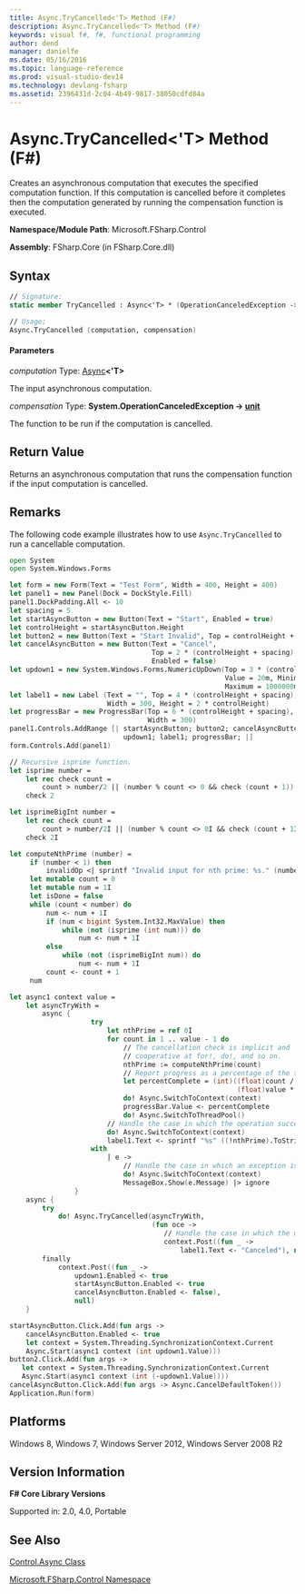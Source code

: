 ```yaml
---
title: Async.TryCancelled<'T> Method (F#)
description: Async.TryCancelled<'T> Method (F#)
keywords: visual f#, f#, functional programming
author: dend
manager: danielfe
ms.date: 05/16/2016
ms.topic: language-reference
ms.prod: visual-studio-dev14
ms.technology: devlang-fsharp
ms.assetid: 2396431d-2c04-4b49-9817-38050cdfd84a 
---
```


# Async.TryCancelled<'T> Method (F#)

Creates an asynchronous computation that executes the specified computation function. If this computation is cancelled before it completes then the computation generated by running the compensation function is executed.

**Namespace/Module Path**: Microsoft.FSharp.Control

**Assembly**: FSharp.Core (in FSharp.Core.dll)

## Syntax

```fsharp
// Signature:
static member TryCancelled : Async<'T> * (OperationCanceledException -> unit) -> Async<'T>

// Usage:
Async.TryCancelled (computation, compensation)
```

#### Parameters

*computation*
Type: [Async](https://msdn.microsoft.com/library/e0b28ea2-dea5-4021-b2b9-d7d4761babde)**&lt;'T&gt;**

The input asynchronous computation.

*compensation*
Type: **System.OperationCanceledException -&gt; [unit](https://msdn.microsoft.com/library/00b837c2-6c8a-483a-87d3-0479c64037a7)**

The function to be run if the computation is cancelled.

## Return Value

Returns an asynchronous computation that runs the compensation function if the input computation is cancelled.

## Remarks

The following code example illustrates how to use `Async.TryCancelled` to run a cancellable computation.

```fsharp
open System
open System.Windows.Forms

let form = new Form(Text = "Test Form", Width = 400, Height = 400)
let panel1 = new Panel(Dock = DockStyle.Fill)
panel1.DockPadding.All <- 10
let spacing = 5
let startAsyncButton = new Button(Text = "Start", Enabled = true)
let controlHeight = startAsyncButton.Height
let button2 = new Button(Text = "Start Invalid", Top = controlHeight + spacing)
let cancelAsyncButton = new Button(Text = "Cancel",
                                   Top = 2 * (controlHeight + spacing),
                                   Enabled = false)
let updown1 = new System.Windows.Forms.NumericUpDown(Top = 3 * (controlHeight + spacing), 
                                                     Value = 20m, Minimum = 0m,
                                                     Maximum = 1000000m)
let label1 = new Label (Text = "", Top = 4 * (controlHeight + spacing),
                        Width = 300, Height = 2 * controlHeight)
let progressBar = new ProgressBar(Top = 6 * (controlHeight + spacing),
                                  Width = 300)
panel1.Controls.AddRange [| startAsyncButton; button2; cancelAsyncButton;
                            updown1; label1; progressBar; |]
form.Controls.Add(panel1)

// Recursive isprime function. 
let isprime number =
    let rec check count =
        count > number/2 || (number % count <> 0 && check (count + 1))
    check 2

let isprimeBigInt number =
    let rec check count =
        count > number/2I || (number % count <> 0I && check (count + 1I))
    check 2I

let computeNthPrime (number) =
     if (number < 1) then
         invalidOp <| sprintf "Invalid input for nth prime: %s." (number.ToString())
     let mutable count = 0
     let mutable num = 1I
     let isDone = false 
     while (count < number) do
         num <- num + 1I
         if (num < bigint System.Int32.MaxValue) then 
             while (not (isprime (int num))) do
                 num <- num + 1I
         else 
             while (not (isprimeBigInt num)) do
                 num <- num + 1I
         count <- count + 1
     num

let async1 context value =
    let asyncTryWith =
        async {
                    try 
                        let nthPrime = ref 0I
                        for count in 1 .. value - 1 do 
                            // The cancellation check is implicit and 
                            // cooperative at for!, do!, and so on.
                            nthPrime := computeNthPrime(count)
                            // Report progress as a percentage of the total task. 
                            let percentComplete = (int)((float)count /
                                                        (float)value * 100.0)
                            do! Async.SwitchToContext(context)
                            progressBar.Value <- percentComplete
                            do! Async.SwitchToThreadPool()
                        // Handle the case in which the operation succeeds. 
                        do! Async.SwitchToContext(context)
                        label1.Text <- sprintf "%s" ((!nthPrime).ToString())
                    with 
                        | e -> 
                            // Handle the case in which an exception is thrown. 
                            do! Async.SwitchToContext(context)
                            MessageBox.Show(e.Message) |> ignore
                }
    async {
        try 
            do! Async.TryCancelled(asyncTryWith,
                                   (fun oce -> 
                                      // Handle the case in which the user cancels the operation.
                                      context.Post((fun _ ->
                                          label1.Text <- "Canceled"), null)))
        finally 
            context.Post((fun _ ->
                updown1.Enabled <- true
                startAsyncButton.Enabled <- true
                cancelAsyncButton.Enabled <- false),
                null)
    }

startAsyncButton.Click.Add(fun args -> 
    cancelAsyncButton.Enabled <- true 
    let context = System.Threading.SynchronizationContext.Current
    Async.Start(async1 context (int updown1.Value)))
button2.Click.Add(fun args ->
   let context = System.Threading.SynchronizationContext.Current
   Async.Start(async1 context (int (-updown1.Value))))
cancelAsyncButton.Click.Add(fun args -> Async.CancelDefaultToken())
Application.Run(form)
```

## Platforms

Windows 8, Windows 7, Windows Server 2012, Windows Server 2008 R2

## Version Information

**F# Core Library Versions**

Supported in: 2.0, 4.0, Portable

## See Also

[Control.Async Class](Control.Async-Class-%5BFSharp%5D.md)

[Microsoft.FSharp.Control Namespace](Microsoft.FSharp.Control-Namespace-%5BFSharp%5D.md)